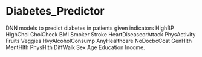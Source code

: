 # Diabetes_Predictor

DNN models to predict diabetes in patients given indicators HighBP	HighChol	CholCheck	BMI	Smoker	Stroke	HeartDiseaseorAttack	PhysActivity	Fruits	Veggies	HvyAlcoholConsump	AnyHealthcare	NoDocbcCost	GenHlth	MentHlth	PhysHlth	DiffWalk	Sex	Age	Education	Income.
